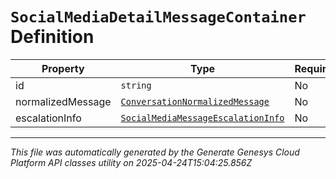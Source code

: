 # `SocialMediaDetailMessageContainer` Definition

| Property | Type | Required | Description |
|----------|------|----------|-------------|
| id | `string` | No |  |
| normalizedMessage | [`ConversationNormalizedMessage`](conversationnormalizedmessage-definition.md) | No |  |
| escalationInfo | [`SocialMediaMessageEscalationInfo`](socialmediamessageescalationinfo-definition.md) | No |  |

---

*This file was automatically generated by the Generate Genesys Cloud Platform API classes utility on 2025-04-24T15:04:25.856Z*